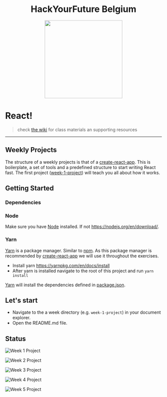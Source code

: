 <h1 align="center">HackYourFuture Belgium</h1>

<div align="center">
  <a href="https://hackyourfuture.be" target="_blank">
    <img src="https://user-images.githubusercontent.com/18554853/63941625-4c7c3d00-ca6c-11e9-9a76-8d5e3632fe70.jpg" width="250" height="250"/>
  </a>
</div>

# React!

> check [the wiki](https://github.com/hackyourfuturebelgium/react/wiki) for class materials an supporting resources

---

## Weekly Projects

The structure of a weekly projects is that of a [create-react-app](https://create-react-app.dev/). This is boilerplate, a set of tools and a predefined structure to start writing React fast.
The first project ([week-1-project](./week-1-project)) will teach you all about how it works.

## Getting Started

### Dependencies

### Node

Make sure you have [Node](https://nodejs.org/en/) installed.
If not https://nodejs.org/en/download/.

### Yarn

[Yarn](https://yarnpkg.com/lang/en/) is a package manager. 
Similar to [npm](https://www.npmjs.com/). As this package manager is recommended by [create-react-app](https://create-react-app.dev/) we will use it throughout the exercises.

- Install yarn https://yarnpkg.com/en/docs/install
- After yarn is installed navigate to the root of this project and run `yarn install`

[Yarn](https://yarnpkg.com/lang/en/) will install the dependencies defined in [package.json](./package.json).

## Let's start

- Navigate to the a week directory (e.g. `week-1-project`) in your document explorer.
- Open the README.md file.

## Status

![Week 1 Project](https://github.com/HackYourFutureBelgium/React/workflows/Week%201%20Project/badge.svg)

![Week 2 Project](https://github.com/HackYourFutureBelgium/React/workflows/Week%202%20Project/badge.svg)

![Week 3 Project](https://github.com/HackYourFutureBelgium/React/workflows/Week%203%20Project/badge.svg) 

![Week 4 Project](https://github.com/HackYourFutureBelgium/React/workflows/Week%204%20Project/badge.svg)

![Week 5 Project](https://github.com/HackYourFutureBelgium/React/workflows/Week%205%20Project/badge.svg)
